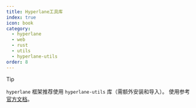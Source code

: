 ```yaml
---
title: Hyperlane工具库
index: true
icon: book
category:
  - hyperlane
  - web
  - rust
  - utils
  - hyperlane-utils
order: 8
---
```


<Share colorful />

> [!tip]
>
> `hyperlane` 框架推荐使用 `hyperlane-utils` 库（需额外安装和导入）。
> 使用参考 [官方文档](../../hyperlane-utils/README.md)。

<Bottom />
